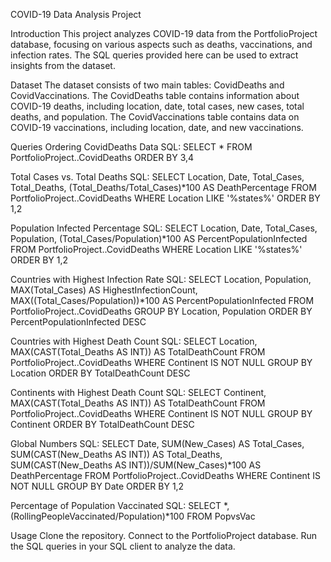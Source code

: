 COVID-19 Data Analysis Project

Introduction
This project analyzes COVID-19 data from the PortfolioProject database, focusing on various aspects such as deaths, vaccinations, and infection rates. The SQL queries provided here can be used to extract insights from the dataset.

Dataset
The dataset consists of two main tables: CovidDeaths and CovidVaccinations. The CovidDeaths table contains information about COVID-19 deaths, including location, date, total cases, new cases, total deaths, and population. The CovidVaccinations table contains data on COVID-19 vaccinations, including location, date, and new vaccinations.

Queries
Ordering CovidDeaths Data
SQL: SELECT * FROM PortfolioProject..CovidDeaths ORDER BY 3,4

Total Cases vs. Total Deaths
SQL: SELECT Location, Date, Total_Cases, Total_Deaths, (Total_Deaths/Total_Cases)*100 AS DeathPercentage FROM PortfolioProject..CovidDeaths WHERE Location LIKE '%states%' ORDER BY 1,2

Population Infected Percentage
SQL: SELECT Location, Date, Total_Cases, Population, (Total_Cases/Population)*100 AS PercentPopulationInfected FROM PortfolioProject..CovidDeaths WHERE Location LIKE '%states%' ORDER BY 1,2

Countries with Highest Infection Rate
SQL: SELECT Location, Population, MAX(Total_Cases) AS HighestInfectionCount, MAX((Total_Cases/Population))*100 AS PercentPopulationInfected FROM PortfolioProject..CovidDeaths GROUP BY Location, Population ORDER BY PercentPopulationInfected DESC

Countries with Highest Death Count
SQL: SELECT Location, MAX(CAST(Total_Deaths AS INT)) AS TotalDeathCount FROM PortfolioProject..CovidDeaths WHERE Continent IS NOT NULL GROUP BY Location ORDER BY TotalDeathCount DESC

Continents with Highest Death Count
SQL: SELECT Continent, MAX(CAST(Total_Deaths AS INT)) AS TotalDeathCount FROM PortfolioProject..CovidDeaths WHERE Continent IS NOT NULL GROUP BY Continent ORDER BY TotalDeathCount DESC

Global Numbers
SQL: SELECT Date, SUM(New_Cases) AS Total_Cases, SUM(CAST(New_Deaths AS INT)) AS Total_Deaths, SUM(CAST(New_Deaths AS INT))/SUM(New_Cases)*100 AS DeathPercentage FROM PortfolioProject..CovidDeaths WHERE Continent IS NOT NULL GROUP BY Date ORDER BY 1,2

Percentage of Population Vaccinated
SQL: SELECT *, (RollingPeopleVaccinated/Population)*100 FROM PopvsVac

Usage
Clone the repository.
Connect to the PortfolioProject database.
Run the SQL queries in your SQL client to analyze the data.
